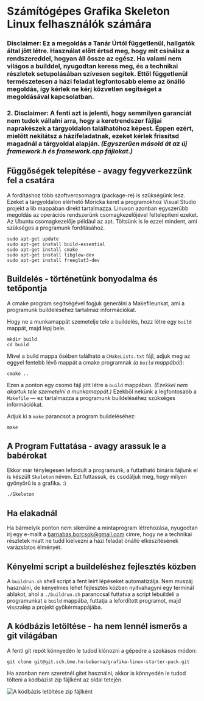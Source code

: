 # Számítógépes Grafika Skeleton Linux felhasználók számára

### Disclaimer: Ez a megoldás a Tanár Úrtól függetlenül, hallgatók által jött létre. Használat előtt értsd meg, hogy mit csinálsz a rendszereddel, hogyan áll össze az egész. Ha valami nem világos a builddel, nyugodtan keress meg, és a technikai részletek setupolásában szívesen segítek. Ettől függetlenül természetesen a házi feladat legfontosabb eleme az önálló megoldás, így kérlek ne kérj közvetlen segítséget a megoldásával kapcsolatban.

### 2. Disclaimer: A fenti azt is jelenti, hogy semmilyen garanciát nem tudok vállalni arra, hogy a keretrendszer fájljai naprakészek a tárgyoldalon találhatóhoz képest. Éppen ezért, mielőtt nekilátsz a házifeladatnak, ezeket kérlek frissítsd magadnál a tárgyoldal alapján. *(Egyszerűen másold át az új framework.h és framework.cpp fájlokat.)*

## Függőségek telepítése - avagy fegyverkezzünk fel a csatára

A fordításhoz több szoftvercsomagra (package-re) is szükségünk lesz. Ezeket
a tárgyoldalon elérhető Móricka keret a programokhoz Visual Studio projekt a lib
mappában direkt tartalmazza. Linuxon azonban egyszerűbb megoldás az operációs
rendszerünk csomagkezelőjével feltelepíteni ezeket. Az Ubuntu csomagkezelője
például az apt. Töltsünk is le ezzel mindent, ami szükséges a programunk
fordításához.

```
sudo apt-get update
sudo apt-get install build-essential
sudo apt-get install cmake
sudo apt-get install libglew-dev
sudo apt-get install freeglut3-dev
```

## Buildelés - történetünk bonyodalma és tetőpontja

A cmake program segítségével fogjuk generálni a Makefileunkat, ami a programunk
buildeléséhez tartalmaz információkat.

Hogy ne a munkamappát szemetelje tele a buildelés, hozz létre egy `build`
mappát, majd lépj bele.

```
mkdir build
cd build
```

Mivel a build mappa ősében található a `CMakeLists.txt` fájl, adjuk meg az
eggyel fentebb lévő mappát a cmake programnak *(a `build` mappából)*:

```
cmake ..
```

Ezen a ponton egy csomó fájl jött létre a `build` mappában. *(Ezekkel nem akartuk
tele szemetelni a munkamappát.)* Ezekből nekünk a legfontosabb a `Makefile` —
ez tartalmazza a programunk buildeléséhez szükséges információkat.

Adjuk ki a `make` parancsot a program buildeléséhez:

```
make
```

## A Program Futtatása - avagy arassuk le a babérokat

Ekkor már ténylegesen lefordult a programunk, a futtatható bináris fájlunk el is
készült `Skeleton` néven. Ezt futtassuk, és csodáljuk meg, hogy milyen gyönyörű
is a grafika. :)

```
./Skeleton
```

## Ha elakadnál

Ha bármelyik ponton nem sikerülne a mintaprogram létrehozása, nyugodtan írj egy
e-mailt a [barnabas.borcsok@gmail.com](mailto:barnabas.borcsok@gmail.com) címre,
hogy ne a technikai részletek miatt ne tudd kiélvezni a házi feladat önálló
elkészítésének varázslatos élményét.

## Kényelmi script a buildeléshez fejlesztés közben

A `buildrun.sh` shell script a fent leírt lépéseket automatizálja. Nem muszáj
használni, de kényelmes lehet fejlesztés közben nyitvahagyni egy terminál
ablakot, ahol a `./buildrun.sh` paranccsal futtatva a script lebuildeli
a programunkat a `build` mappába, futtatja a lefordított programot, majd
visszalép a projekt gyökérmappájába.

## A kódbázis letöltése - ha nem lennél ismerős a git világában

A fenti git repót könnyedén le tudod klónozni a gépedre a szokásos módon:
```
git clone git@git.sch.bme.hu:bobarna/grafika-linux-starter-pack.git
```

Ha azonban nem szeretnél gitet használni, akkor is könnyedén le tudod tölteni a kódbázist zip fájlként az oldal tetején.

![A kódbázis letöltése zip fájlként](https://i.imgur.com/c1n7iKS.png)
